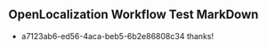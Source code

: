 ## OpenLocalization Workflow Test MarkDown
* a7123ab6-ed56-4aca-beb5-6b2e86808c34 thanks!

<!--HONumber=Aug16_HO1-->


